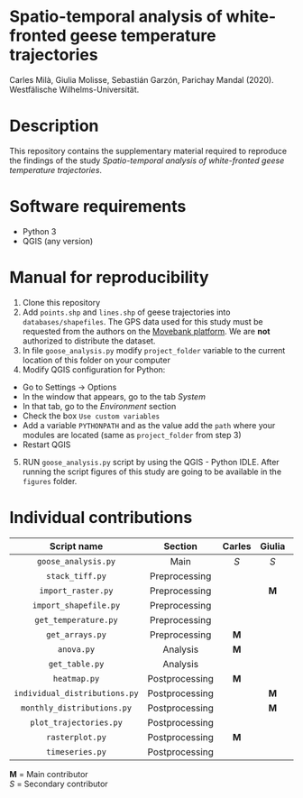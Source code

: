 # Spatio-temporal analysis of white-fronted geese temperature trajectories

Carles Milà, Giulia Molisse, Sebastián Garzón, Parichay Mandal (2020).  
Westfälische Wilhelms-Universität. 

# Description

This repository contains the supplementary material required to reproduce the findings of the study *Spatio-temporal analysis of white-fronted geese temperature trajectories*.

# Software requirements
- Python 3
- QGIS (any version)

# Manual for reproducibility

1. Clone this repository
2. Add `points.shp` and `lines.shp` of geese trajectories into `databases/shapefiles`. The GPS data used for this study must be requested from the authors on the [Movebank platform](https://www.datarepository.movebank.org/handle/10255/move.750). We are **not** authorized to distribute the dataset.
3. In file `goose_analysis.py` modify `project_folder` variable to the current location of this folder on your computer
4. Modify QGIS configuration for Python:
- Go to Settings -> Options
- In the window that appears, go to the tab *System*
- In that tab, go to the *Environment* section
- Check the box `Use custom variables`
- Add a variable `PYTHONPATH` and as the value add the `path` where your modules are located (same as `project_folder` from step 3)
- Restart QGIS
5. RUN `goose_analysis.py` script by using the QGIS - Python IDLE. After running the script figures of this study are going to be available in the `figures` folder.

  # Individual contributions
  
| Script name |  Section|  Carles | Giulia   | Sebastian | Parichay |
|:-------------:|:---------:|:---------:|:----------:|:---------:|:---------:|
|`goose_analysis.py`|Main|*S*|*S*|**M**|*S*|
|`stack_tiff.py`|Preprocessing|||**M**||
|`import_raster.py`|Preprocessing||**M**|*S*||
|`import_shapefile.py`|Preprocessing|||**M**||
|`get_temperature.py`|Preprocessing|||*S*|**M**|
|`get_arrays.py`|Preprocessing|**M**||*S*||
|`anova.py`|Analysis|**M**||||
|`get_table.py`|Analysis||||**M**|
|`heatmap.py`|Postprocessing|**M**||||
|`individual_distributions.py`|Postprocessing||**M**|||
|`monthly_distributions.py`|Postprocessing||**M**|||
|`plot_trajectories.py`|Postprocessing||||**M**|
|`rasterplot.py`|Postprocessing|**M**||||
|`timeseries.py`|Postprocessing|||**M**||

**M** = Main contributor  
*S* = Secondary contributor 

